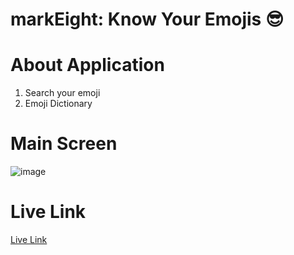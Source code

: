 # markEight: Know Your Emojis 😎

# About Application

1. Search your emoji
2. Emoji Dictionary

# Main Screen

![image](https://res.cloudinary.com/debo7pflq/image/upload/v1662188894/github/Screenshot_1495_donj3q.png)

# Live Link

[Live Link](https://know-your-emojis-keshavgupta848101.netlify.app/)
